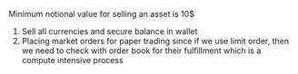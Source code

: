 Minimum notional value for selling an asset is 10$

1. Sell all currencies and secure balance in wallet
2. Placing market orders for paper trading since if we use limit order, then we need to check with order book for their fulfillment which is a compute intensive process